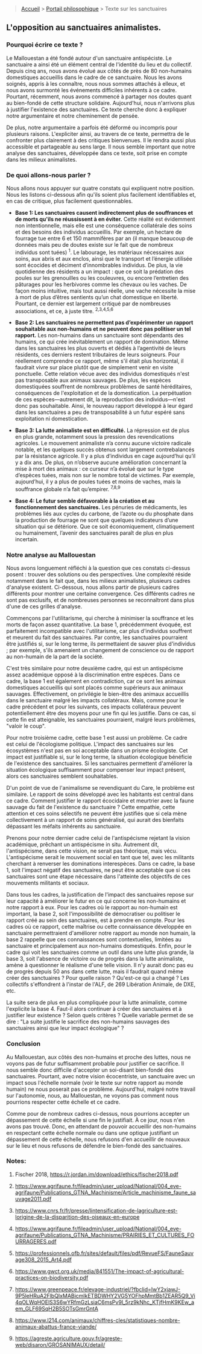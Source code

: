 > [Accueil](../../) > [Portail philosophique](../) > Texte sur les sanctuaires

## L'opposition au sanctuaires animalistes.

### Pourquoi écrire ce texte ?
Le Mallouestan a été fondé autour d'un sanctuaire antispéciste. Le sanctuaire a ainsi été un élément central de l'identité du lieu et du collectif. Depuis cinq ans, nous avons évolué aux côtés de près de 80 non-humains domestiques accueillis dans le cadre de ce sanctuaire. Nous les avons soignés, appris à les connaître, nous nous sommes attachés à elleux, et nous avons surmonté les événements difficiles inhérents à ce cadre. Pourtant, récemment, nous avons commencé à partager nos doutes quant au bien-fondé de cette structure solidaire. Aujourd'hui, nous n'arrivons plus à justifier l'existence des sanctuaires. Ce texte cherche donc à expliquer notre argumentaire et notre cheminement de pensée.

De plus, notre argumentaire a parfois été déformé ou incompris pour plusieurs raisons. L'expliciter ainsi, au travers de ce texte, permettra de le confronter plus clairement à des critiques bienvenues. Il le rendra aussi plus accessible et partageable au sens large. Il nous semble important que notre analyse des sanctuaires, développée dans ce texte, soit prise en compte dans les milieux animalistes.

### De quoi allons-nous parler ?
Nous allons nous appuyer sur quatre constats qui expliquent notre position. Nous les listons ci-dessous afin qu'ils soient plus facilement identifiables et, en cas de critique, plus facilement questionnables.

- **Base 1: Les sanctuaires causent indirectement plus de souffrances et de morts qu'ils ne réussissent à en éviter.** Cette réalité est évidemment non intentionnelle, mais elle est une conséquence collatérale des soins et des besoins des individus accueillis. Par exemple, un hectare de fourrage tue entre 6 et 150 mammifères par an
(il manque beaucoup de données mais peu de doutes existe sur le fait que de nombreux individus sont tuées) <sup>1</sup>. Le labourage, les matériaux nécessaires aux soins, aux abris et aux enclos, ainsi que le transport et l’énergie utilisée sont écocides et déciment d’innombrables individus. De plus, la vie quotidienne des résidents a un impact : que ce soit la prédation des poules sur les grenouilles ou les couleuvres, ou encore l’entretien des pâturages pour les herbivores comme les chevaux ou les vaches. De façon moins intuitive, mais tout aussi réelle, une vache nécessite la mise à mort de plus d’êtres sentients qu’un chat domestique en liberté. Pourtant, ce dernier est largement critiqué par de nombreuses associations, et ce, à juste titre. <sup>2,3,4,5,6</sup>

- **Base 2: Les sanctuaires ne permettent pas d’expérimenter un rapport souhaitable aux non-humains et ne peuvent donc pas politiser un tel rapport.** Les non-humains dans un sanctuaire sont dépendants des humains, ce qui crée inévitablement un rapport de domination. Même dans les sanctuaires les plus ouverts et dédiés à l’agentivité de leurs résidents, ces derniers restent tributaires de leurs soigneurs. Pour réellement comprendre ce rapport, même s'il était plus horizontal, il faudrait vivre sur place plutôt que de simplement venir en visite ponctuelle. Cette relation vécue avec des individus domestiqués n'est pas transposable aux animaux sauvages. De plus, les espèces domestiquées souffrent de nombreux problèmes de santé héréditaires, conséquences de l'exploitation et de la domestication. La perpétuation de ces espèces—autrement dit, la reproduction des individus—n'est donc pas souhaitable. Ainsi, le nouveau rapport développé à leur égard dans les sanctuaires a peu de transposabilité à un futur espéré sans exploitation ni domestication.

- **Base 3: La lutte animaliste est en difficulté.** La répression est de plus en plus grande, notamment sous la pression des revendications agricoles. Le mouvement animaliste n’a connu aucune victoire radicale notable, et les quelques succès obtenus sont largement contrebalancés par la résistance agricole. Il y a plus d’individus en cage aujourd’hui qu’il y a dix ans. De plus, on n’observe aucune amélioration concernant la mise à mort des animaux : ce curseur n’a évolué que sur le type d’espèces tuées, mais non sur le nombre total de victimes. Par exemple, aujourd’hui, il y a plus de poules tuées et moins de vaches, mais la souffrance globale n’a fait qu’empirer. <sup>7,8,9</sup>

- **Base 4: Le futur semble défavorable à la création et au fonctionnement des sanctuaires.** Les pénuries de médicaments, les problèmes liés aux cycles du carbone, de l’azote ou du phosphate dans la production de fourrage ne sont que quelques indicateurs d’une situation qui se détériore. Que ce soit économiquement, climatiquement ou humainement, l’avenir des sanctuaires paraît de plus en plus incertain.

### Notre analyse au Mallouestan
Nous avons longuement réfléchi à la question que ces constats ci-dessus posent : trouver des solutions ou des perspectives. Une complexité réside notamment dans le fait que, dans les milieux animalistes, plusieurs cadres d'analyse existent. Ci-dessous, nous allons partir de plusieurs cadres différents pour montrer une certaine convergence. Ces différents cadres ne sont pas exclusifs, et de nombreuses personnes se reconnaîtront dans plus d'une de ces grilles d'analyse.

Commençons par l'utilitarisme, qui cherche à minimiser la souffrance et les morts de façon assez quantitative. La base 1, précédemment évoquée, est parfaitement incompatible avec l'utilitarisme, car plus d'individus souffrent et meurent du fait des sanctuaires. Par contre, les sanctuaires pourraient être justifiés si, sur le long terme, ils permettaient de sauver plus d'individus ; par exemple, s'ils amenaient un changement de conscience ou de rapport au non-humain de la part de la société.

C'est très similaire pour notre deuxième cadre, qui est un antispécisme assez académique opposé à la discrimination entre espèces. Dans ce cadre, la base 1 est également en contradiction, car ce sont les animaux domestiques accueillis qui sont placés comme supérieurs aux animaux sauvages. Effectivement, on privilégie le bien-être des animaux accueillis dans le sanctuaire malgré les impacts collatéraux. Mais, comme pour le cadre précédent et pour les suivants, ces impacts collatéraux peuvent potentiellement être des moyens pour une fin qui les justifie. Dans ce cas, si cette fin est atteignable, les sanctuaires pourraient, malgré leurs problèmes, "valoir le coup".

Pour notre troisième cadre, cette base 1 est aussi un problème. Ce cadre est celui de l'écologisme politique. L'impact des sanctuaires sur les écosystèmes n'est pas en soi acceptable dans un prisme écologiste. Cet impact est justifiable si, sur le long terme, la situation écologique bénéficie de l'existence des sanctuaires. Si les sanctuaires permettent d'améliorer la situation écologique suffisamment pour compenser leur impact présent, alors ces sanctuaires semblent souhaitables.

D'un point de vue de l'animalisme se revendiquant du Care, le problème est similaire. Le rapport de soins développé avec les habitants est central dans ce cadre. Comment justifier le rapport écocidaire et meurtrier avec la faune sauvage du fait de l'existence du sanctuaire ? Cette empathie, cette attention et ces soins sélectifs ne peuvent être justifiés que si cela mène collectivement à un rapport de soins généralisé, qui aurait des bienfaits dépassant les méfaits inhérents au sanctuaire.

Prenons pour notre dernier cadre celui de l'antispécisme rejetant la vision académique, prêchant un antispécisme in situ. Autrement dit, l'antispécisme, dans cette vision, ne serait pas théorique, mais vécu. L'antispécisme serait le mouvement social en tant que tel, avec les militants cherchant à renverser les dominations interespèces. Dans ce cadre, la base 1, soit l'impact négatif des sanctuaires, ne peut être acceptable que si ces sanctuaires sont une étape nécessaire dans l'atteinte des objectifs de ces mouvements militants et sociaux.

Dans tous les cadres, la justification de l'impact des sanctuaires repose sur leur capacité à améliorer le futur en ce qui concerne les non-humains et notre rapport à eux. Pour les cadres où le rapport au non-humain est important, la base 2, soit l'impossibilité de démocratiser ou politiser le rapport créé au sein des sanctuaires, est à prendre en compte. Pour les cadres où ce rapport, cette maîtrise ou cette connaissance développée en sanctuaire permettraient d'améliorer notre rapport au monde non humain, la base 2 rappelle que ces connaissances sont contextuelles, limitées au sanctuaire et principalement aux non-humains domestiqués. Enfin, pour le cadre qui voit les sanctuaires comme un outil dans une lutte plus grande, la base 3, soit l'absence de victoire ou de progrès dans la lutte animaliste, amène à questionner le réalisme d'une telle vision. Il n'y aurait donc pas eu de progrès depuis 50 ans dans cette lutte, mais il faudrait quand même créer des sanctuaires ? Pour quelle raison ? Qu'est-ce qui a changé ? Les collectifs s'effondrent à l'instar de l'ALF, de 269 Libération Animale, de DXE, etc.

La suite sera de plus en plus compliquée pour la lutte animaliste, comme l'explicite la base 4. Faut-il alors continuer à créer des sanctuaires et à justifier leur existence ? Selon quels critères ? Quelle variable permet de se dire : "La suite justifie le sacrifice des non-humains sauvages des sanctuaires ainsi que leur impact écologique" ?

### Conclusion

Au Mallouestan, aux côtés des non-humains et proche des luttes, nous ne voyons pas de futur suffisamment probable pour justifier ce sacrifice. Il nous semble donc difficile d'accepter un soi-disant bien-fondé des sanctuaires. Pourtant, avec notre vision écocentriste, un sanctuaire avec un impact sous l'échelle normale (voir le texte sur notre rapport au monde humain) ne nous poserait pas ce problème. Aujourd'hui, malgré notre travail sur l'autonomie, nous, au Mallouestan, ne voyons pas comment nous pourrions respecter cette échelle et ce cadre.

Comme pour de nombreux cadres ci-dessus, nous pourrions accepter un dépassement de cette échelle si une fin le justifiait. À ce jour, nous n'en avons pas trouvé. Donc, en attendant de pouvoir accueillir des non-humains en respectant cette échelle normale ou dans une optique justifiant un dépassement de cette échelle, nous refusons d'en accueillir de nouveaux sur le lieu et nous refusons de défendre le bien-fondé des sanctuaires.

### Notes:

1. Fischer 2018, https://r.jordan.im/download/ethics/fischer2018.pdf
2. https://www.agrifaune.fr/fileadmin/user_upload/National/004_eve-agrifaune/Publications_GTNA_Machinisme/Article_machinisme_faune_sauvage2011.pdf
3. https://www.cnrs.fr/fr/presse/lintensification-de-lagriculture-est-lorigine-de-la-disparition-des-oiseaux-en-europe
4. https://www.agrifaune.fr/fileadmin/user_upload/National/004_eve-agrifaune/Publications_GTNA_Machinisme/PRAIRIES_ET_CULTURES_FOURRAGERES.pdf
5. https://professionnels.ofb.fr/sites/default/files/pdf/RevueFS/FauneSauvage308_2015_Art4.pdf
6. https://www.gwct.org.uk/media/841551/The-impact-of-agricultural-practices-on-biodiversity.pdf

7. https://www.greenpeace.fr/elevage-industriel/?fbclid=IwY2xjawJ-9P5leHRuA2FlbQIxMABicmlkETBDWHY2VG5YOFhpMmtBb1ZEAR5Q9_Vi4qOLWqHOElS3S6wYRfmGzLsiaC6msPv9I_5rz9kNhc_KTjfHmK9KEw_aem_GLF69SqH2B5SOTsGmrGntA 
8. https://www.l214.com/animaux/chiffres-cles/statistiques-nombre-animaux-abattus-france-viande/ 
9. https://agreste.agriculture.gouv.fr/agreste-web/disaron/GROSANIMAUX/detail/ 
